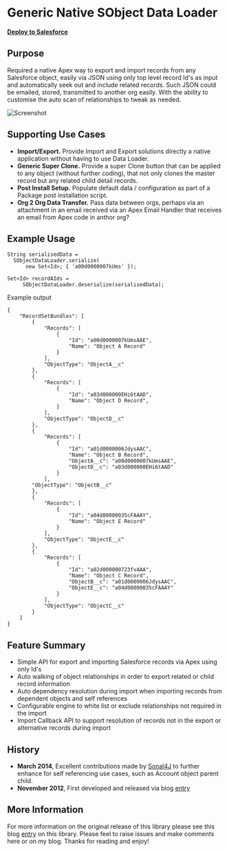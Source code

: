 Generic Native SObject Data Loader
==================================

**[Deploy to Salesforce](https://githubsfdeploy.herokuapp.com/app/githubdeploy/afawcett/apex-sobjectdataloader)**

Purpose
-------

Required a native Apex way to export and import records from any Salesforce object, easily via JSON using only top level record Id's as input and automatically seek out and include related records. Such JSON could be emailed, stored, transmitted to another org easily. With the ability to customise the auto scan of relationships to tweak as needed.

![Screenshot](http://andrewfawcett.files.wordpress.com/2012/11/screen-shot-2012-11-19-at-18-38-44.png)

Supporting Use Cases
--------------------

- **Import/Export.** Provide Import and Export solutions directly a native application without having to use Data Loader.
- **Generic Super Clone.** Provide a super Clone button that can be applied to any object (without further coding), that not only clones the master record but any related child detail records.
- **Post Install Setup.** Populate default data / configuration as part of a Package post installation script.
- **Org 2 Org Data Transfer.** Pass data between orgs, perhaps via an attachment in an email received via an Apex Email Handler that receives an email from Apex code in anthor org?

Example Usage
------------- 

    String serialisedData =
      SObjectDataLoader.serialize(
          new Set<Id>; { 'a00d0000007kUms' });
          
    Set<Id> recordAIds =
         SObjectDataLoader.deserialize(serialisedData);

Example output 

    {
        "RecordSetBundles": [
            {
                "Records": [
                    {
                        "Id": "a00d0000007kUmsAAE",
                        "Name": "Object A Record"
                    }
                ],
                "ObjectType": "ObjectA__c"
            },
            {
                "Records": [
                    {
                        "Id": "a03d000000EHi6tAAD",
                        "Name": "Object D Record",
                    }
                ],
                "ObjectType": "ObjectD__c"
            },
            {
                "Records": [
                    {
                        "Id": "a01d0000006JdysAAC",
                        "Name": "Object B Record",
                        "ObjectA__c": "a00d0000007kUmsAAE",
                        "ObjectD__c": "a03d000000EHi6tAAD"
                    }
                ],
            "ObjectType": "ObjectB__c"
            },
            {
                "Records": [
                    {
                        "Id": "a04d00000035cFAAAY",
                        "Name": "Object E Record"
                    }
                ],
                "ObjectType": "ObjectE__c"
            },
            {
                "Records": [
                    {
                        "Id": "a02d000000723fvAAA",
                        "Name": "Object C Record",
                        "ObjectB__c": "a01d0000006JdysAAC",
                        "ObjectE__c": "a04d00000035cFAAAY"
                    }
                ],
                "ObjectType": "ObjectC__c"
            }
        ]
    }

Feature Summary
---------------

- Simple API for export and importing Salesforce records via Apex using only Id's
- Auto walking of object relationships in order to export related or child record information
- Auto dependency resolution during import when importing records from dependent objects and self references
- Configurable engine to white list or exclude relationships not required in the import
- Import Callback API to support resolution of records not in the export or alternative records during import

History
-------

- **March 2014**, Excellent contributions made by [Sonal4J](https://github.com/Sonal4J) to further enhance for self referencing use cases, such as Account object parent child.
- **November 2012**, First developed and released via blog [entry](http://andrewfawcett.wordpress.com/2012/11/19/generic-native-sobject-data-loader)

More Information
----------------

For more information on the original release of this library please see this blog [entry](http://andrewfawcett.wordpress.com/2012/11/19/generic-native-sobject-data-loader) on this library. Please feel to raise issues and make comments here or on my blog. Thanks for reading and enjoy!

